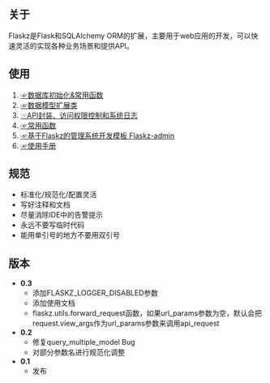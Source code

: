 ## 关于
Flaskz是Flask和SQLAlchemy ORM的扩展，主要用于web应用的开发，可以快速灵活的实现各种业务场景和提供API。


## 使用
1. [☞数据库初始化&常用函数](http://zhangyiheng.com/blog/articles/py_flaskz_model_init.html)
2. [☞数据模型扩展类](http://zhangyiheng.com/blog/articles/py_flaskz_model_mixin.html)
3. [☞API封装、访问权限控制和系统日志](http://zhangyiheng.com/blog/articles/py_flaskz_api.html)
4. [☞常用函数](http://zhangyiheng.com/blog/articles/py_flaskz_utils.html)
5. [☞基于Flaskz的管理系统开发模板 Flaskz-admin](http://zhangyiheng.com/blog/articles/py_flaskz_admin.html)
6. [☞使用手册](http://zhangyiheng.com/blog/articles/py_flaskz_manual.html)


## 规范
- 标准化/规范化/配置灵活
- 写好注释和文档
- 尽量消除IDE中的告警提示
- 永远不要写临时代码
- 能用单引号的地方不要用双引号


## 版本
+ **0.3**
    + 添加FLASKZ_LOGGER_DISABLED参数
    + 添加使用文档
    + flaskz.utils.forward_request函数，如果url_params参数为空，默认会把request.view_args作为url_params参数来调用api_request
+ **0.2**
    + 修复query_multiple_model Bug
    + 对部分参数名进行规范化调整    
+ **0.1**
    + 发布
